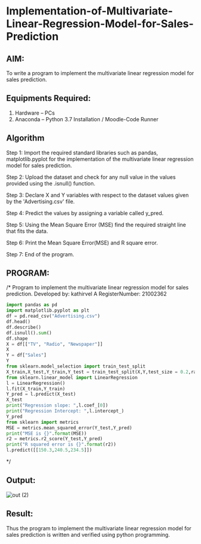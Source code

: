 # Implementation-of-Multivariate-Linear-Regression-Model-for-Sales-Prediction

## AIM:
To write a program to implement the multivariate linear regression model for sales prediction.

## Equipments Required:
1. Hardware – PCs
2. Anaconda – Python 3.7 Installation / Moodle-Code Runner

## Algorithm
Step 1:
Import the required standard libraries such as pandas, matplotlib.pyplot for the implementation of the multivariate linear regression model for sales prediction.

Step 2:
Upload the dataset and check for any null value in the values provided using the .isnull() function.

Step 3:
Declare X and Y variables with respect to the dataset values given by the 'Advertising.csv' file.

Step 4:
Predict the values by assigning a variable called y_pred.

Step 5:
Using the Mean Square Error (MSE) find the required straight line that fits the data.

Step 6:
Print the Mean Square Error(MSE) and R square error.

Step 7:
End of the program.

## PROGRAM:
/*
Program to implement the multivariate linear regression model for sales prediction.
Developed by: kathirvel A 
RegisterNumber: 21002362

```PYTHON
import pandas as pd
import matplotlib.pyplot as plt
df = pd.read_csv("Advertising.csv")
df.head()
df.describe()
df.isnull().sum()
df.shape
X = df[["TV", "Radio", "Newspaper"]]
X
Y = df["Sales"]
Y
from sklearn.model_selection import train_test_split
X_train,X_test,Y_train,Y_test = train_test_split(X,Y,test_size = 0.2,random_state = 101)
from sklearn.linear_model import LinearRegression
l = LinearRegression()
l.fit(X_train,Y_train)
Y_pred = l.predict(X_test)
X_test
print("Regression slope: ",l.coef_[0])
print("Regression Intercept: ",l.intercept_)
Y_pred
from sklearn import metrics
MSE = metrics.mean_squared_error(Y_test,Y_pred)
print("MSE is {}".format(MSE))
r2 = metrics.r2_score(Y_test,Y_pred)
print("R squared error is {}".format(r2))
l.predict([[150.3,240.5,234.5]])
```
*/

## Output:
![out (2)](https://user-images.githubusercontent.com/94911373/162370064-d15e3fef-e51d-408e-865a-515e50b2c1e2.png)


## Result:
Thus the program to implement the multivariate linear regression model for sales prediction is written and verified using python programming.
